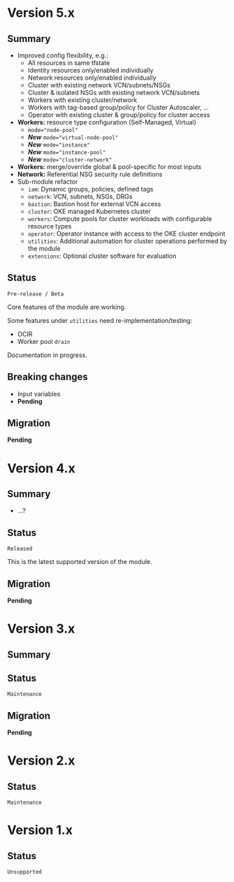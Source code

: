 # Version 5.x

## Summary
* Improved config flexibility, e.g.:
  * All resources in same tfstate
  * Identity resources only/enabled individually
  * Network resources only/enabled individually
  * Cluster with existing network VCN/subnets/NSGs
  * Cluster & isolated NSGs with existing network VCN/subnets
  * Workers with existing cluster/network
  * Workers with tag-based group/policy for Cluster Autoscaler, ...
  * Operator with existing cluster & group/policy for cluster access
* **Workers:** resource type configuration (Self-Managed, Virtual)
  * `mode="node-pool"`
  * ***New*** `mode="virtual-node-pool"`
  * ***New*** `mode="instance"`
  * ***New*** `mode="instance-pool"`
  * ***New*** `mode="cluster-network"`
* **Workers:** merge/override global & pool-specific for most inputs
* **Network:** Referential NSG security rule definitions
* Sub-module refactor
    * `iam`: Dynamic groups, policies, defined tags
    * `network`: VCN, subnets, NSGs, DRGs
    * `bastion`: Bastion host for external VCN access
    * `cluster`: OKE managed Kubernetes cluster
    * `workers`: Compute pools for cluster workloads with configurable resource types
    * `operator`: Operator instance with access to the OKE cluster endpoint
    * `utilities`: Additional automation for cluster operations performed by the module
    * `extensions`: Optional cluster software for evaluation

## Status

`Pre-release / Beta`

Core features of the module are working.

Some features under `utilities` need re-implementation/testing:
* OCIR
* Worker pool `drain`

Documentation in progress.

## Breaking changes
* Input variables
* **Pending**

## Migration
**Pending**

# Version 4.x

## Summary
* ...?

## Status

`Released`

This is the latest supported version of the module.

## Migration
**Pending**

# Version 3.x
## Summary

## Status
`Maintenance`

## Migration
**Pending**

# Version 2.x
## Status
`Maintenance`

# Version 1.x
## Status
`Unsupported`
